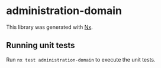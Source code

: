 # administration-domain

This library was generated with [Nx](https://nx.dev).

## Running unit tests

Run `nx test administration-domain` to execute the unit tests.
